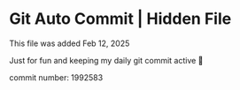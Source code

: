 # Git Auto Commit | Hidden File

This file was added Feb 12, 2025

Just for fun and keeping my daily git commit active 🤪

commit number: 1992583
